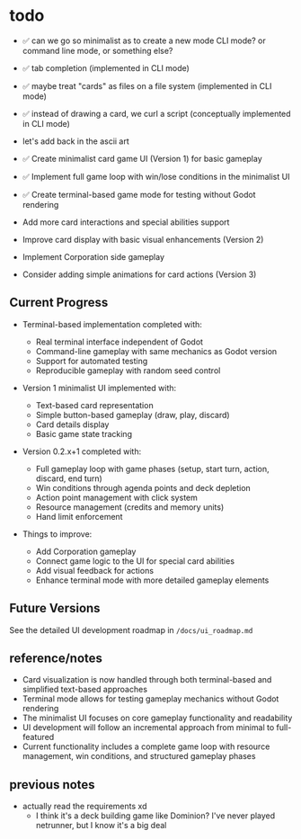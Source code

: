 # todo
* ✅ can we go so minimalist as to create a new mode CLI mode? or command line mode, or something else?
* ✅ tab completion (implemented in CLI mode)
* ✅ maybe treat "cards" as files on a file system (implemented in CLI mode)
* ✅ instead of drawing a card, we curl a script (conceptually implemented in CLI mode)
* let's add back in the ascii art


* ✅ Create minimalist card game UI (Version 1) for basic gameplay
* ✅ Implement full game loop with win/lose conditions in the minimalist UI
* ✅ Create terminal-based game mode for testing without Godot rendering
* Add more card interactions and special abilities support
* Improve card display with basic visual enhancements (Version 2)
* Implement Corporation side gameplay
* Consider adding simple animations for card actions (Version 3)

## Current Progress

* Terminal-based implementation completed with:
  * Real terminal interface independent of Godot
  * Command-line gameplay with same mechanics as Godot version
  * Support for automated testing
  * Reproducible gameplay with random seed control

* Version 1 minimalist UI implemented with:
  * Text-based card representation
  * Simple button-based gameplay (draw, play, discard)
  * Card details display
  * Basic game state tracking

* Version 0.2.x+1 completed with:
  * Full gameplay loop with game phases (setup, start turn, action, discard, end turn)
  * Win conditions through agenda points and deck depletion
  * Action point management with click system
  * Resource management (credits and memory units)
  * Hand limit enforcement

* Things to improve:
  * Add Corporation gameplay
  * Connect game logic to the UI for special card abilities
  * Add visual feedback for actions
  * Enhance terminal mode with more detailed gameplay elements

## Future Versions

See the detailed UI development roadmap in `/docs/ui_roadmap.md`

## reference/notes

* Card visualization is now handled through both terminal-based and simplified text-based approaches
* Terminal mode allows for testing gameplay mechanics without Godot rendering
* The minimalist UI focuses on core gameplay functionality and readability
* UI development will follow an incremental approach from minimal to full-featured
* Current functionality includes a complete game loop with resource management, win conditions, and structured gameplay phases

## previous notes

* actually read the requirements xd
    * I think it's a deck building game like Dominion? I've never played netrunner, but I know it's a big deal